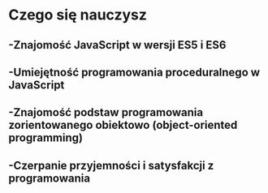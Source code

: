 # Czego się nauczysz
## -Znajomość JavaScript w wersji ES5 i ES6
## -Umiejętność programowania proceduralnego w JavaScript
## -Znajomość podstaw programowania zorientowanego obiektowo (object-oriented programming)
## -Czerpanie przyjemności i satysfakcji z programowania 
